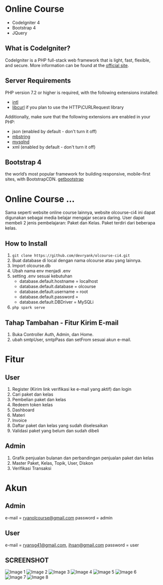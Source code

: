 # Online Course
- CodeIgniter 4
- Bootstrap 4
- JQuery

## What is CodeIgniter?

CodeIgniter is a PHP full-stack web framework that is light, fast, flexible, and secure. 
More information can be found at the [official site](http://codeigniter.com).

## Server Requirements

PHP version 7.2 or higher is required, with the following extensions installed: 

- [intl](http://php.net/manual/en/intl.requirements.php)
- [libcurl](http://php.net/manual/en/curl.requirements.php) if you plan to use the HTTP\CURLRequest library

Additionally, make sure that the following extensions are enabled in your PHP:

- json (enabled by default - don't turn it off)
- [mbstring](http://php.net/manual/en/mbstring.installation.php)
- [mysqlnd](http://php.net/manual/en/mysqlnd.install.php)
- xml (enabled by default - don't turn it off)

## Bootstrap 4

the world’s most popular framework for building responsive, mobile-first sites, with BootstrapCDN.
[getbootstrap](http://getbootstrap.com)


# Online Course ...

Sama seperti website online course lainnya, website olcourse-ci4 ini dapat digunakan sebagai media belajar mengajar secara daring. User dapat membeli 2 jenis pembelajaran: Paket dan Kelas. Paket terdiri dari beberapa kelas.

## How to Install
1. `git clone https://github.com/devryank/olcourse-ci4.git`
2. Buat database di local dengan nama olcourse atau yang lainnya.
3. Import olcourse.db
4. Ubah nama env menjadi .env
5. setting .env sesuai kebutuhan
 	- database.default.hostname = localhost
	- database.default.database = olcourse
	- database.default.username = root
	- database.default.password =
	- database.default.DBDriver = MySQLi
6. `php spark serve`

## Tahap Tambahan - Fitur Kirim E-mail
1. Buka Controller Auth, Admin, dan Home.
2. ubah smtpUser, smtpPass dan setFrom sesuai akun e-mail.

# Fitur

## User
1. Register (Kirim link verifikasi ke e-mail yang aktif) dan login
2. Cari paket dan kelas
3. Pembelian paket dan kelas
4. Redeem token kelas
5. Dashboard
6. Materi
7. Invoice
8. Daftar paket dan kelas yang sudah diselesaikan
9. Validasi paket yang belum dan sudah dibeli

## Admin
1. Grafik penjualan bulanan dan perbandingan penjualan paket dan kelas
2. Master Paket, Kelas, Topik, User, Diskon
3. Verifikasi Transaksi

# Akun
## Admin
e-mail = ryanolcourse@gmail.com
password = admin

## User
e-mail = ryansg41@gmail.com, ihsan@gmail.com
password = user

## SCREENSHOT
![Image 1](https://imgur.com/Aka6B0p.png)
![Image 2](https://imgur.com/fmVx2Tq.png)
![Image 3](https://imgur.com/UCmmukW.png)
![Image 4](https://imgur.com/J03PIIi.png)
![Image 5](https://imgur.com/3KAhEkh.png)
![Image 6](https://imgur.com/xa5fa0H.png)
![Image 7](https://imgur.com/nWgZubU.png)
![Image 8](https://imgur.com/9INPMPa.png)